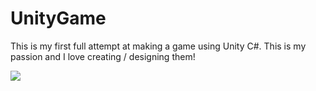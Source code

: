 # UnityGame

This is my first full attempt at making a game using Unity C#. This is my passion and I love creating / designing them!

![](EndlessSphereGame.gif)
